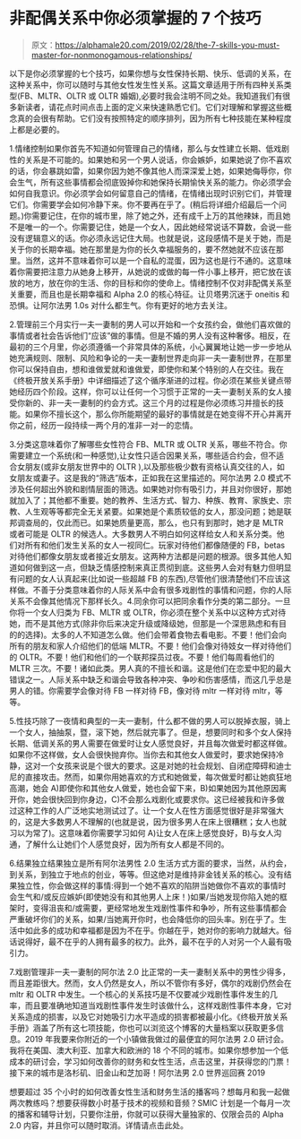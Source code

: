 # 非配偶关系中你必须掌握的 7 个技巧

> 原文：<https://alphamale20.com/2019/02/28/the-7-skills-you-must-master-for-nonmonogamous-relationships/>

以下是你必须掌握的七个技巧，如果你想与女性保持长期、快乐、低调的关系，在这种关系中，你可以随时与其他女性发生性关系。这篇文章适用于所有四种关系类型(FB、MLTR、OLTR 或 OLTR 婚姻),必要时我会注明不同之处。我知道我们有很多新读者，请花点时间点击上面的定义来快速熟悉它们。它们对理解和掌握这些概念真的会很有帮助。它们没有按照特定的顺序排列，因为所有七种技能在某种程度上都是必要的。

1.情绪控制如果你首先不知道如何管理自己的情绪，那么与女性建立长期、低戏剧性的关系是不可能的。如果她和另一个男人说话，你会嫉妒，如果她说了你不喜欢的话，你会暴跳如雷，如果你因为她不像其他人而深深爱上她，如果她侮辱你，你会生气，所有这些事情都会彻底毁掉你和她保持长期愉快关系的能力。你必须学会如何自我意识。你必须学会如何留意自己的情绪，在情绪出现时识别它们，并管理它们。你需要学会如何冷静下来。你不要再在乎了。(稍后将详细介绍最后一个问题。)你需要记住，在你的城市里，除了她之外，还有成千上万的其他辣妹，而且她不是唯一的一个。你需要记住，她是一个女人，因此她经常说话不算数，会说一些没有逻辑意义的话。你必须永远记住大局。也就是说，这段感情不是关于她，而是关于你的长期幸福。她在那里是为你的长久幸福服务的，要不然她就不应该在那里。当然，这并不意味着你可以是一个自私的混蛋，因为这也是行不通的。这意味着你需要把注意力从她身上移开，从她说的或做的每一件小事上移开，把它放在该放的地方，放在你的生活、你的目标和你的使命上。情绪控制不仅对非配偶关系至关重要，而且也是长期幸福和 Alpha 2.0 的核心特征。让贝塔男沉迷于 oneitis 和恐惧。让阿尔法男 1.0s 对什么都生气。你有更好的地方去关注。

2.管理前三个月实行一夫一妻制的男人可以开始和一个女孩约会，做他们喜欢做的事情或者社会告诉他们“应该”做的事情。但是不婚的男人没有这种奢侈。相反，在最初的三个月里，你必须遵循一个非常具体的系统，小心翼翼地让她一步一步地从她充满规则、限制、风险和争论的一夫一妻制世界走向非一夫一妻制世界，在那里你可以保持自由，想和谁做爱就和谁做爱，即使你和某个特别的人在交往。我在《终极开放关系手册》中详细描述了这个循序渐进的过程。你必须在某些关键点带她经历四个阶段。这样，你可以让任何一个习惯于正常的一夫一妻制关系的女人接受你新的、非一夫一妻制的约会方式。这三个月的过程是你必须练习并擅长的技能。如果你不擅长这个，那么你所能期望的最好的事情就是在她变得不开心并离开你之前，经历一段持续一两个月的准非一对一的恋情。

3.分类这意味着你了解哪些女性符合 FB、MLTR 或 OLTR 关系，哪些不符合。你需要建立一个系统(和一种感觉),让女性只适合因果关系，哪些适合约会，但不适合女朋友(或非女朋友世界中的 OLTR ),以及那些极少数有资格认真交往的人，如女朋友或妻子。这是我的“筛选”版本，正如我在这里描述的。阿尔法男 2.0 模式不涉及任何超出外貌和剧情层面的筛选。如果她对你有吸引力，并且对你很好，那她就加入了；其他都不重要。她的教养、生活方式、智力、种族、教育、家族史、宗教、人生观等等都完全无关紧要。如果她是个素质较低的女人，那没问题；她是联邦调查局的，仅此而已。如果她质量更高，那么，也只有到那时，她才是 MLTR 或者可能是 OLTR 的候选人。大多数男人不明白如何这样给女人和关系分类。他们对所有和他们发生关系的女人一视同仁。玩家对待他们都像随便的 FB，betas 对待他们都像女朋友或者接近女朋友。这两种方法都是问题的根源。很多其他人知道如何做到这一点，但缺乏情感控制来真正贯彻到底。这些男人会对有魅力但明显有问题的女人认真起来(比如说一些超越 FB 的东西),尽管他们很清楚他们不应该这样做。不善于分类意味着你的人际关系中会有很多戏剧性的事情和问题，你的人际关系不会像其他情况下那样长久。4.同余你可以把同余看作分类的第二部分。一旦你将一个女人归类为 FB、MLTR 或 OLTR，你必须在整个关系中以这种方式对待她，而不是其他方式(除非你后来决定升级或降级她，但那是一个深思熟虑和有目的的选择)。太多的人不知道怎么做。他们会带着食物去看电影。不要！他们会向所有的朋友和家人介绍他们的低端 MLTR。不要！他们会像对待妓女一样对待他们的 OLTR。不要！他们和他们的一个联邦探员过夜。不要！他们每周看他们的 MLTR 三次。不要！诸如此类。男人真的不擅长和谐。这是他们在恋爱中犯的最大错误之一。人际关系中缺乏和谐会导致各种冲突、争吵和伤害感情，而这几乎总是男人的错。你需要学会像对待 FB 一样对待 FB，像对待 mltr 一样对待 mltr，等等。

5.性技巧除了一夜情和典型的一夫一妻制，什么都不做的男人可以脱掉衣服，骑上一个女人，抽抽泵，暨，滚下她，然后就完事了。但是，想要同时和多个女人保持长期、低调关系的男人需要在做爱时让女人感觉良好，并且每次做爱时都这样做。如果你不这样做，女人会很快抛弃你。当你去和其他女人做爱时，要求她保持冷静，这对一个女孩来说是个很大的要求。这是对她的社会规划、自闭症障碍和迪士尼的直接攻击。然而，如果你用她喜欢的方式和她做爱，每次做爱时都让她疯狂地高潮，她会 A)即使你和其他女人做爱，她也会留下来，B)如果她因为其他原因离开你，她会很快回到你身边，C)不会那么戏剧化或要求你。这已经被我和许多做过这种工作的人广泛地实地测试过了。让一个女人在性方面感觉很好是非常强大的，这是大多数男人不理解的(也就是说，因为很多男人在床上很糟糕；女人也就习以为常了)。这意味着你需要学习如何 A)让女人在床上感觉良好，B)与女人沟通，了解什么让她们个人感觉良好，因为所有女人都是不同的。

6.结果独立结果独立是所有阿尔法男性 2.0 生活方式方面的要求，当然，从约会，到关系，到独立于地点的创业，等等。但这绝对是维持非金钱关系的核心。没有结果独立性，你会做这样的事情:得到一个她不喜欢的陷阱当她做你不喜欢的事情时会生气和/或反应嫉妒(即使她没有和其他男人上床！)如果/当她发现你陷入她的框架时，变得沮丧和/或需要，更经常地发生戏剧性事件和争吵，所有这些事情都会严重破坏你们的关系，如果/当她离开你时，也会降低你的回头率。别在乎了。生活中如此多的成功和幸福都是因为不在乎。你越在乎，她对你的影响力就越大。俗话说得好，最不在乎的人拥有最多的权力。此外，最不在乎的人对另一个人最有吸引力。

7.戏剧管理非一夫一妻制的阿尔法 2.0 比正常的一夫一妻制关系中的男性少得多，而且差距很大。然而，女人仍然是女人，所以不管你有多好，偶尔的戏剧仍然会在 mltr 和 OLTR 中发生。一个核心的关系技巧是不仅要减少戏剧性事件发生的几率，而且要准确地知道当戏剧性事件发生时该做什么，这样戏剧性事件本身，它对关系造成的损害，以及它对她吸引力水平造成的损害都被最小化。《终极开放关系手册》涵盖了所有这七项技能，你也可以浏览这个博客的大量档案以获取更多信息。2019 年我要来你附近的一个小镇做我做过的最便宜的阿尔法男 2.0 研讨会。我将在美国、澳大利亚、加拿大和欧洲的 18 个不同的城市。如果你想参加一个低成本的研讨会，学习如何改善你的财务和女性生活，点击这里，并获得您的门票！接下来的城市是洛杉矶、旧金山和芝加哥！阿尔法男 2.0 世界巡回赛 2019

想要超过 35 个小时的如何改善女性生活和财务生活的播客吗？想每月和我一起做两次教练吗？想要获得数小时基于技术的视频和音频？SMIC 计划是一个每月一次的播客和辅导计划，只要你注册，你就可以获得大量独家的、仅限会员的 Alpha 2.0 内容，并且你可以随时取消。详情请点击此处。